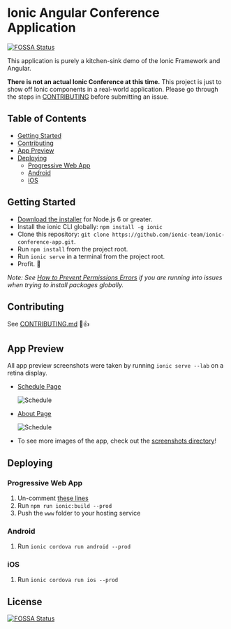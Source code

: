 # Ionic Angular Conference Application
[![FOSSA Status](https://app.fossa.io/api/projects/git%2Bgithub.com%2Fcoding-motion%2Fionic-keycloak.svg?type=shield)](https://app.fossa.io/projects/git%2Bgithub.com%2Fcoding-motion%2Fionic-keycloak?ref=badge_shield)


This application is purely a kitchen-sink demo of the Ionic Framework and Angular.

**There is not an actual Ionic Conference at this time.** This project is just to show off Ionic components in a real-world application. Please go through the steps in [CONTRIBUTING](https://github.com/ionic-team/ionic-conference-app/blob/master/.github/CONTRIBUTING.md) before submitting an issue.


## Table of Contents
- [Getting Started](#getting-started)
- [Contributing](#contributing)
- [App Preview](#app-preview)
- [Deploying](#deploying)
  - [Progressive Web App](#progressive-web-app)
  - [Android](#android)
  - [iOS](#ios)


## Getting Started

* [Download the installer](https://nodejs.org/) for Node.js 6 or greater.
* Install the ionic CLI globally: `npm install -g ionic`
* Clone this repository: `git clone https://github.com/ionic-team/ionic-conference-app.git`.
* Run `npm install` from the project root.
* Run `ionic serve` in a terminal from the project root.
* Profit. :tada:

_Note: See [How to Prevent Permissions Errors](https://docs.npmjs.com/getting-started/fixing-npm-permissions) if you are running into issues when trying to install packages globally._

## Contributing
See [CONTRIBUTING.md](https://github.com/ionic-team/ionic-conference-app/blob/master/.github/CONTRIBUTING.md) :tada::+1:


## App Preview

All app preview screenshots were taken by running `ionic serve --lab` on a retina display.

- [Schedule Page](https://github.com/ionic-team/ionic-conference-app/blob/master/src/app/pages/schedule/schedule.html)

  <img src="resources/screenshots/SchedulePage.png" alt="Schedule">


- [About Page](https://github.com/ionic-team/ionic-conference-app/blob/master/src/app/pages/about/about.html)

  <img src="resources/screenshots/AboutPage.png" alt="Schedule">


- To see more images of the app, check out the [screenshots directory](https://github.com/ionic-team/ionic-conference-app/tree/master/resources/screenshots)!


## Deploying

### Progressive Web App

1. Un-comment [these lines](https://github.com/ionic-team/ionic2-app-base/blob/master/src/index.html#L21)
2. Run `npm run ionic:build --prod`
3. Push the `www` folder to your hosting service

### Android

1. Run `ionic cordova run android --prod`

### iOS

1. Run `ionic cordova run ios --prod`


## License
[![FOSSA Status](https://app.fossa.io/api/projects/git%2Bgithub.com%2Fcoding-motion%2Fionic-keycloak.svg?type=large)](https://app.fossa.io/projects/git%2Bgithub.com%2Fcoding-motion%2Fionic-keycloak?ref=badge_large)